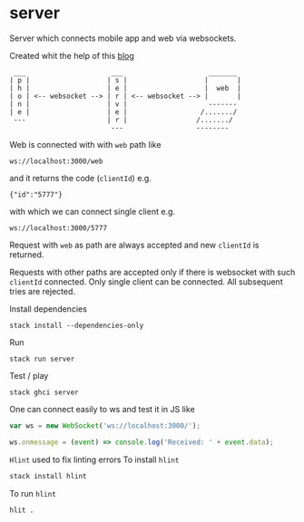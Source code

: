 # server

Server which connects mobile app and web via websockets.

Created whit the help of this [blog](https://www.paramander.com/blog/playing-with-websockets-in-haskell-and-elm)

```
 ___                     ___                     _______
| p |                   | s |                   |       |
| h |                   | e |                   |  web  |
| o | <-- websocket --> | r | <-- websocket --> |       |
| n |                   | v |                    ------- 
| e |                   | e |                  /......./
 ---                    | r |                 /......./
                         ---                  --------
```

Web is connected with with `web` path like 
```
ws://localhost:3000/web
```
and it returns the code (`clientId`) e.g.
```
{"id":"5777"}
```
with which we can connect single client e.g. 
```
ws://localhost:3000/5777
```

Request with `web` as path are always accepted and new `clientId` is returned. 
 
Requests with other paths are accepted only if there is websocket with such `clientId` connected.
Only single client can be connected. All subsequent tries are rejected.

Install dependencies
```
stack install --dependencies-only 
```

Run
```
stack run server
```

Test / play
```
stack ghci server
```

One can connect easily to ws and test it in JS like
```javascript
var ws = new WebSocket('ws://localhost:3000/');

ws.onmessage = (event) => console.log('Received: ' + event.data);
```

`Hlint` used to fix linting errors
To install `hlint`
```bash
stack install hlint
```

To run `hlint`
```bash
hlit .
```

